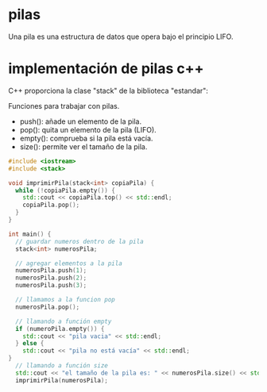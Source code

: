 # pilas
Una pila es una estructura de datos que opera bajo el principio LIFO.

# implementación de pilas c++
C++ proporciona la clase "stack" de la biblioteca "estandar":

Funciones para trabajar con pilas.
- push(): añade un elemento de la pila.
- pop(): quita un elemento de la pila (LIFO).
- empty(): comprueba si la pila está vacía.
- size(): permite ver el tamaño de la pila.

```cpp
#include <iostream>
#include <stack>

void imprimirPila(stack<int> copiaPila) {
  while (!copiaPila.empty()) {
    std::cout << copiaPila.top() << std::endl;
    copiaPila.pop();
  }
}

int main() {
  // guardar numeros dentro de la pila
  stack<int> numerosPila;

  // agregar elementos a la pila
  numerosPila.push(1);
  numerosPila.push(2);
  numerosPila.push(3);

  // llamamos a la funcion pop
  numerosPila.pop();

  // llamando a función empty
  if (numeroPila.empty()) {
    std::cout << "pila vacia" << std::endl;
  } else {
    std::cout << "pila no está vacía" << std::endl;
}
  // llamando a función size
  std::cout << "el tamaño de la pila es: " << numerosPila.size() << std::endl;
  imprimirPila(numerosPila);
```
